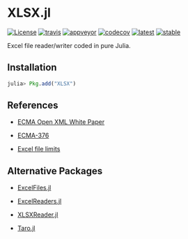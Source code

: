 
# XLSX.jl

[![License][license-img]](LICENSE)
[![travis][travis-img]][travis-url]
[![appveyor][appveyor-img]][appveyor-url]
[![codecov][codecov-img]][codecov-url]
[![latest][docs-latest-img]][docs-latest-url]
[![stable][docs-stable-img]][docs-stable-url]

[license-img]: http://img.shields.io/badge/license-MIT-brightgreen.svg?style=flat
[travis-img]: https://img.shields.io/travis/felipenoris/XLSX.jl/master.svg?label=Linux+/+macOS
[travis-url]: https://travis-ci.org/felipenoris/XLSX.jl
[appveyor-img]: https://img.shields.io/appveyor/ci/felipenoris/xlsx-jl/master.svg?label=Windows
[appveyor-url]: https://ci.appveyor.com/project/felipenoris/xlsx-jl/branch/master
[codecov-img]: https://img.shields.io/codecov/c/github/felipenoris/XLSX.jl/master.svg?label=codecov
[codecov-url]: http://codecov.io/github/felipenoris/XLSX.jl?branch=master
[docs-latest-img]: https://img.shields.io/badge/docs-latest-blue.svg
[docs-latest-url]: https://felipenoris.github.io/XLSX.jl/latest
[docs-stable-img]: https://img.shields.io/badge/docs-stable-blue.svg
[docs-stable-url]: https://felipenoris.github.io/XLSX.jl/stable

Excel file reader/writer coded in pure Julia.

## Installation

```julia
julia> Pkg.add("XLSX")
```

## References

* [ECMA Open XML White Paper](https://www.ecma-international.org/news/TC45_current_work/OpenXML%20White%20Paper.pdf)

* [ECMA-376](https://www.ecma-international.org/publications/standards/Ecma-376.htm)

* [Excel file limits](https://support.office.com/en-gb/article/excel-specifications-and-limits-1672b34d-7043-467e-8e27-269d656771c3)

## Alternative Packages

* [ExcelFiles.jl](https://github.com/davidanthoff/ExcelFiles.jl)

* [ExcelReaders.jl](https://github.com/davidanthoff/ExcelReaders.jl)

* [XLSXReader.jl](https://github.com/mpastell/XLSXReader.jl)

* [Taro.jl](https://github.com/aviks/Taro.jl)

